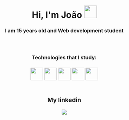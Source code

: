 <h1 align='center'>Hi, I'm João <img width='40px' src='https://raw.githubusercontent.com/kaueMarques/kaueMarques/master/hi.gif'/></h1>

<h3 align='center'>I am 15 years old and Web development student<h3>
 
<br>
  
<h3 align='center'>Technologies that I study:<h3>
  
<div align='center'>
  <img width='40px' src='https://cdn.jsdelivr.net/gh/devicons/devicon/icons/javascript/javascript-original.svg'/>
  <img width='40px' src='https://cdn.jsdelivr.net/gh/devicons/devicon/icons/html5/html5-original.svg'/>
  <img width='40px' src='https://cdn.jsdelivr.net/gh/devicons/devicon/icons/css3/css3-original.svg'/>
  <img width='40px' src='https://cdn.jsdelivr.net/gh/devicons/devicon/icons/react/react-original.svg'/>
  <img width='40px' src='https://cdn.jsdelivr.net/gh/devicons/devicon/icons/nodejs/nodejs-original.svg'/>
</div>
 
<br>
 
<div align='center'>
  <h3>My linkedin</h1>
  <a href="https://www.linkedin.com/in/joao-pedro-mello/" target='_blank'><img src='https://img.shields.io/badge/LinkedIn-0077B5?style=for-the-badge&logo=linkedin&logoColor=white'/></a>
</div>
 
